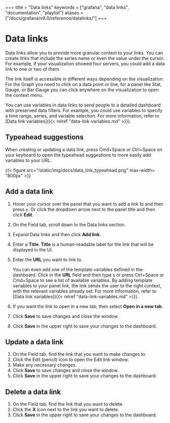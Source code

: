 +++
title = "Data links"
keywords = ["grafana", "data links", "documentation", "playlist"]
aliases = ["/docs/grafana/v8.0/reference/datalinks/"]
+++

# Data links

Data links allow you to provide more granular context to your links. You can create links that include the series name or even the value under the cursor. For example, if your visualization showed four servers, you could add a data link to one or two of them.

The link itself is accessible in different ways depending on the visualization. For the Graph you need to click on a data point or line, for a panel like
Stat, Gauge, or Bar Gauge you can click anywhere on the visualization to open the context menu.

You can use variables in data links to send people to a detailed dashboard with preserved data filters. For example, you could use variables to specify a time range, series, and variable selection. For more information, refer to [Data link variables]({{< relref "data-link-variables.md" >}}).

## Typeahead suggestions

When creating or updating a data link, press Cmd+Space or Ctrl+Space on your keyboard to open the typeahead suggestions to more easily add variables to your URL.

{{< figure src="/static/img/docs/data_link_typeahead.png"  max-width= "800px" >}}

## Add a data link

1. Hover your cursor over the panel that you want to add a link to and then press `e`. Or click the dropdown arrow next to the panel title and then click **Edit**.
1. On the Field tab, scroll down to the Data links section.
1. Expand Data links and then click **Add link**.
1. Enter a **Title**. **Title** is a human-readable label for the link that will be displayed in the UI.
1. Enter the **URL** you want to link to.

   You can even add one of the template variables defined in the dashboard. Click in the **URL** field and then type `$` or press Ctrl+Space or Cmd+Space to see a list of available variables. By adding template variables to your panel link, the link sends the user to the right context, with the relevant variables already set. For more information, refer to [Data link variables]({{< relref "data-link-variables.md" >}}).

1. If you want the link to open in a new tab, then select **Open in a new tab**.
1. Click **Save** to save changes and close the window.
1. Click **Save** in the upper right to save your changes to the dashboard.

## Update a data link

1. On the Field tab, find the link that you want to make changes to.
1. Click the Edit (pencil) icon to open the Edit link window.
1. Make any necessary changes.
1. Click **Save** to save changes and close the window.
1. Click **Save** in the upper right to save your changes to the dashboard.

## Delete a data link

1. On the Field tab, find the link that you want to delete.
1. Click the **X** icon next to the link you want to delete.
1. Click **Save** in the upper right to save your changes to the dashboard.
